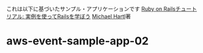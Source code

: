 これは以下に基づいたサンプル・アプリケーションです
[Ruby on Railsチュートリアル: 実例を使ってRailsを学ぼう](http://railstutorial.jp/)
[Michael Hartl](http://www.michaelhartl.com/)著

# aws-event-sample-app-02
